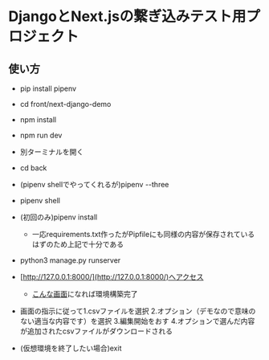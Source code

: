 # DjangoとNext.jsの繋ぎ込みテスト用プロジェクト
## 使い方
- pip install pipenv

- cd front/next-django-demo
- npm install
- npm run dev
- 別ターミナルを開く
- cd back
- (pipenv shellでやってくれるが)pipenv --three
- pipenv shell
- (初回のみ)pipenv install
  - 一応requirements.txt作ったがPipfileにも同様の内容が保存されているはずのため上記で十分である
- python3 manage.py runserver
- [http://127.0.0.1:8000/](http://127.0.0.1:8000/)へアクセス
  - [こんな画面](https://imgur.com/Rub8uoR)になれば環境構築完了
- 画面の指示に従って1.csvファイルを選択 2.オプション（デモなので意味のない適当な内容です）を選択 3.編集開始をおす 4.オプションで選んだ内容が追加されたcsvファイルがダウンロードされる
- (仮想環境を終了したい場合)exit

